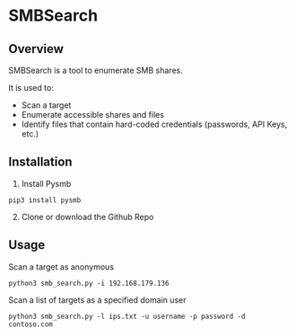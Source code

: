 # SMBSearch
## Overview
SMBSearch is a tool to enumerate SMB shares.

It is used to:
- Scan a target
- Enumerate accessible shares and files
- Identify files that contain hard-coded credentials (passwords, API Keys, etc.)

## Installation 
1. Install Pysmb
```
pip3 install pysmb
```
2. Clone or download the Github Repo

## Usage
Scan a target as anonymous
```
python3 smb_search.py -i 192.168.179.136
```

Scan a list of targets as a specified domain user
```
python3 smb_search.py -l ips.txt -u username -p password -d contoso.com
```
